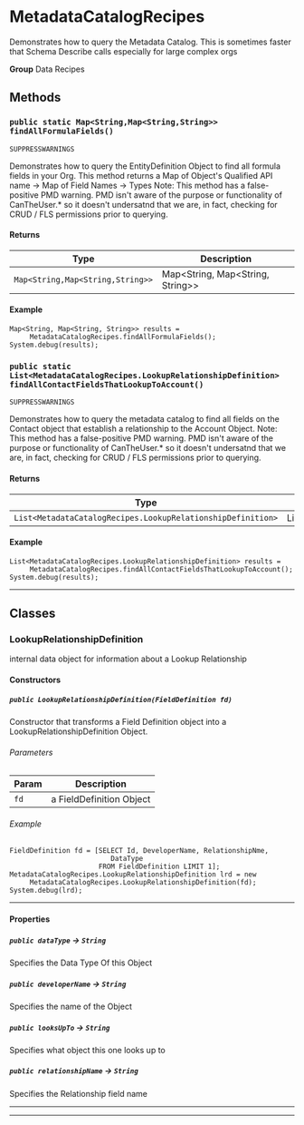 # MetadataCatalogRecipes

Demonstrates how to query the Metadata Catalog. This is
sometimes faster that Schema Describe calls especially for large complex orgs


**Group** Data Recipes

## Methods
### `public static Map<String,Map<String,String>> findAllFormulaFields()`

`SUPPRESSWARNINGS`

Demonstrates how to query the EntityDefinition Object to find all formula fields in your Org. This method returns a Map of Object's Qualified API name -&gt; Map of Field Names -&gt; Types Note: This method has a false-positive PMD warning. PMD isn't aware of the purpose or functionality of CanTheUser.* so it doesn't undersatnd that we are, in fact, checking for CRUD / FLS permissions prior to querying.

#### Returns

|Type|Description|
|---|---|
|`Map<String,Map<String,String>>`|Map<String, Map<String, String>>|

#### Example
```apex
Map<String, Map<String, String>> results =
     MetadataCatalogRecipes.findAllFormulaFields();
System.debug(results);
```


### `public static List<MetadataCatalogRecipes.LookupRelationshipDefinition> findAllContactFieldsThatLookupToAccount()`

`SUPPRESSWARNINGS`

Demonstrates how to query the metadata catalog to find all fields on the Contact object that establish a relationship to the Account Object. Note: This method has a false-positive PMD warning. PMD isn't aware of the purpose or functionality of CanTheUser.* so it doesn't undersatnd that we are, in fact, checking for CRUD / FLS permissions prior to querying.

#### Returns

|Type|Description|
|---|---|
|`List<MetadataCatalogRecipes.LookupRelationshipDefinition>`|List<MetadataCatalogRecipes.LookupRelationshipDefinition>|

#### Example
```apex
List<MetadataCatalogRecipes.LookupRelationshipDefinition> results =
     MetadataCatalogRecipes.findAllContactFieldsThatLookupToAccount();
System.debug(results);
```


---
## Classes
### LookupRelationshipDefinition

internal data object for information about a Lookup
Relationship

#### Constructors
##### `public LookupRelationshipDefinition(FieldDefinition fd)`

Constructor that transforms a Field Definition object   into a LookupRelationshipDefinition Object.

###### Parameters

|Param|Description|
|---|---|
|`fd`|a FieldDefinition Object|

###### Example
```apex
FieldDefinition fd = [SELECT Id, DeveloperName, RelationshipNme,
                         DataType
                      FROM FieldDefinition LIMIT 1];
MetadataCatalogRecipes.LookupRelationshipDefinition lrd = new
     MetadataCatalogRecipes.LookupRelationshipDefinition(fd);
System.debug(lrd);
```


---
#### Properties

##### `public dataType` → `String`


Specifies the Data Type Of this Object

##### `public developerName` → `String`


Specifies the name of the Object

##### `public looksUpTo` → `String`


Specifies what object this one looks up to

##### `public relationshipName` → `String`


Specifies the Relationship field name

---

---
